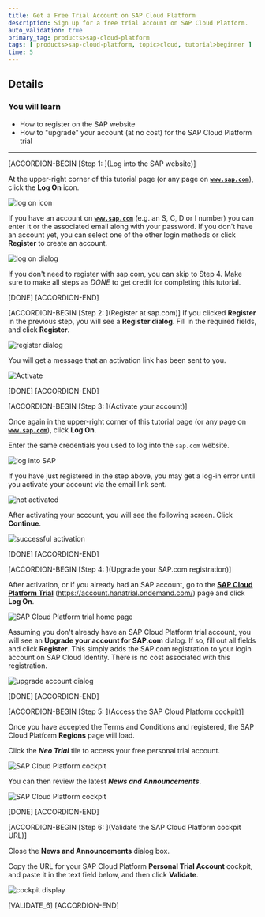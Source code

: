 ```yaml
---
title: Get a Free Trial Account on SAP Cloud Platform
description: Sign up for a free trial account on SAP Cloud Platform.
auto_validation: true
primary_tag: products>sap-cloud-platform
tags: [ products>sap-cloud-platform, topic>cloud, tutorial>beginner ]
time: 5
---
```


## Details
### You will learn  
  - How to register on the SAP website
  - How to "upgrade" your account (at no cost) for the SAP Cloud Platform trial

---

[ACCORDION-BEGIN [Step 1: ](Log into the SAP website)]

At the upper-right corner of this tutorial page (or any page on <a href="https://www.sap.com" target="new"><b>`www.sap.com`</b></a>), click the **Log On** icon.

![log on icon](sci-01.png)

If you have an account on <a href="https://www.sap.com" target="new"><b>`www.sap.com`</b></a> (e.g. an S, C, D or I number) you can enter it or the associated email along with your password. If you don't have an account yet, you can select one of the other login methods or click **Register** to create an account.

![log on dialog](sci-02.png)

If you don't need to register with sap.com, you can skip to Step 4. Make sure to make all steps as _DONE_ to get credit for completing this tutorial.

[DONE]
[ACCORDION-END]

[ACCORDION-BEGIN [Step 2: ](Register at sap.com)]
If you clicked **Register** in the previous step, you will see a **Register dialog**. Fill in the required fields, and click **Register**.

![register dialog](sci-02.1.png)

You will get a message that an activation link has been sent to you.

![Activate](hcp_signup3.png)

[DONE]
[ACCORDION-END]

[ACCORDION-BEGIN [Step 3: ](Activate your account)]

Once again in the upper-right corner of this tutorial page (or any page on <a href="https://www.sap.com" target="new"><b>`www.sap.com`</b></a>), click **Log On**.

Enter the same credentials you used to log into the `sap.com` website.

![log into SAP](log-into-sap.png)

If you have just registered in the step above, you may get a log-in error until you activate your account via the email link sent.

![not activated](not-activated.png)

After activating your account, you will see the following screen. Click **Continue**.

![successful activation](successful-activation.png)

[DONE]
[ACCORDION-END]

[ACCORDION-BEGIN [Step 4: ](Upgrade your SAP.com registration)]

After activation, or if you already had an SAP account, go to the <a href="https://account.hanatrial.ondemand.com/" target="new"><b>SAP Cloud Platform Trial</b></a> (<https://account.hanatrial.ondemand.com/>) page and click **Log On**.

![SAP Cloud Platform trial home page ](sapcp-04.png)

Assuming you don't already have an SAP Cloud Platform trial account, you will see an **Upgrade your account for SAP.com** dialog. If so, fill out all fields and click **Register**. This simply adds the SAP.com registration to your login account on SAP Cloud Identity. There is no cost associated with this registration.

![upgrade account dialog](sci-03.png)

[DONE]
[ACCORDION-END]

[ACCORDION-BEGIN [Step 5: ](Access the SAP Cloud Platform cockpit)]

Once you have accepted the Terms and Conditions and registered, the SAP Cloud Platform **Regions** page will load.

Click the ***Neo Trial*** tile to access your free personal trial account.

![SAP Cloud Platform cockpit](hcp-regions.png)

You can then review the latest ***News and Announcements***.

![SAP Cloud Platform cockpit](hcp-07.png)

[DONE]
[ACCORDION-END]

[ACCORDION-BEGIN [Step 6: ](Validate the SAP Cloud Platform cockpit URL)]

Close the **News and Announcements** dialog box.


Copy the URL for your SAP Cloud Platform **Personal Trial Account** cockpit, and paste it in the text field below, and then click **Validate**.

![cockpit display](cockpit.png)

[VALIDATE_6]
[ACCORDION-END]
